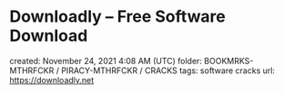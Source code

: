 # Downloadly – Free Software Download

created: November 24, 2021 4:08 AM (UTC)
folder: BOOKMRKS-MTHRFCKR / PIRACY-MTHRFCKR / CRACKS
tags: software cracks
url: https://downloadly.net